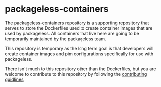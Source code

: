# packageless-containers
The packageless-containers repository is a supporting repository that serves to store the Dockerfiles used to create container images that are used by packageless. All containers that live here are going to be temporarily maintained by the packageless team.

This repository is temporary as the long term goal is that developers will create container images and pim configurations specifically for use with packageless.

There isn't much to this repository other than the Dockerfiles, but you are welcome to contribute to this repository by following the [contributing guidlines](https://everettraven.github.io/packageless-containers/contributing)